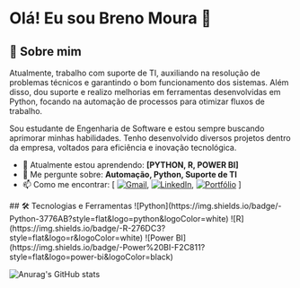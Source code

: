 
# Olá! Eu sou Breno Moura 👋
## 🚀 Sobre mim

Atualmente, trabalho com suporte de TI, auxiliando na resolução de problemas técnicos e garantindo o bom funcionamento dos sistemas. Além disso, dou suporte e realizo melhorias em ferramentas desenvolvidas em Python, focando na automação de processos para otimizar fluxos de trabalho.

Sou estudante de Engenharia de Software e estou sempre buscando aprimorar minhas habilidades. Tenho desenvolvido diversos projetos dentro da empresa, voltados para eficiência e inovação tecnológica.

- 🌱 Atualmente estou aprendendo: **[PYTHON, R, POWER BI]**
- 💬 Me pergunte sobre: **Automação, Python, Suporte de TI**
- 📫 Como me encontrar: [ [![Gmail](https://img.shields.io/badge/-Gmail-D14836?style=flat&logo=gmail&logoColor=white)](mailto:Breno5141moura@gmail.com), [![LinkedIn](https://img.shields.io/badge/-LinkedIn-blue?style=flat&logo=LinkedIn)](https://www.linkedin.com/in/br-moura), [![Portfólio](https://img.shields.io/badge/-Portfólio-000?style=flat&logo=vercel)](https://seu-portfolio.com)  ]
<div>
  ## 🛠️ Tecnologias e Ferramentas
  ![Python](https://img.shields.io/badge/-Python-3776AB?style=flat&logo=python&logoColor=white)
  ![R](https://img.shields.io/badge/-R-276DC3?style=flat&logo=r&logoColor=white)
  ![Power BI](https://img.shields.io/badge/-Power%20BI-F2C811?style=flat&logo=power-bi&logoColor=black)


  ![Anurag's GitHub stats](https://github-readme-stats.vercel.app/api?username=Br-Moura&hide=contribs,prs)
</div>
